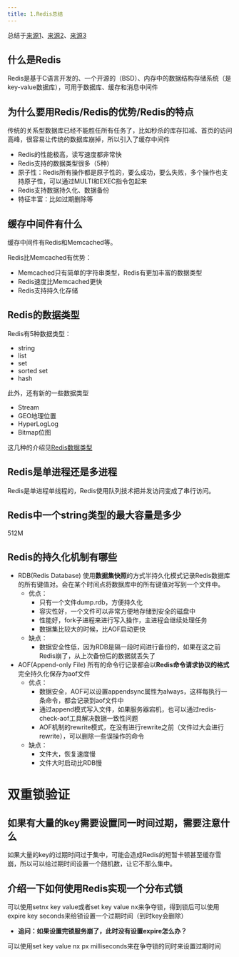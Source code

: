 ```yaml
---
title: 1.Redis总结
---
```

总结于[来源1](https://zhuanlan.zhihu.com/p/93515595)、[来源2](https://developer.aliyun.com/article/852976)、[来源3](https://juejin.cn/post/6844903982066827277)

## 什么是Redis

Redis是基于C语言开发的、一个开源的（BSD）、内存中的数据结构存储系统（是key-value数据库），可用于数据库、缓存和消息中间件

## 为什么要用Redis/Redis的优势/Redis的特点

传统的关系型数据库已经不能胜任所有任务了，比如秒杀的库存扣减、首页的访问高峰，很容易让传统的数据库崩掉，所以引入了缓存中间件

- Redis的性能极高，读写速度都非常快
- Redis支持的数据类型很多（5种）
- 原子性：Redis所有操作都是原子性的，要么成功，要么失败，多个操作也支持原子性，可以通过MULTI和EXEC指令包起来
- Redis支持数据持久化、数据备份
- 特征丰富：比如过期删除等

## 缓存中间件有什么

缓存中间件有Redis和Memcached等。

Redis比Memcached有优势：

- Memcached只有简单的字符串类型，Redis有更加丰富的数据类型
- Redis速度比Memcached更快
- Redis支持持久化存储

## Redis的数据类型

Redis有5种数据类型：

- string
- list
- set
- sorted set
- hash

此外，还有新的一些数据类型

- Stream
- GEO地理位置
- HyperLogLog
- Bitmap位图

这几种的介绍见[Redis数据类型](redis_datatype.html)

## Redis是单进程还是多进程

Redis是单进程单线程的，Redis使用队列技术把并发访问变成了串行访问。

## Redis中一个string类型的最大容量是多少

512M

## Redis的持久化机制有哪些

- RDB(Redis Database)
  使用**数据集快照**的方式半持久化模式记录Redis数据库的所有键值对。会在某个时间点将数据库中的所有键值对写到一个文件中。
  - 优点：
    - 只有一个文件dump.rdb，方便持久化
    - 容灾性好，一个文件可以非常方便地存储到安全的磁盘中
    - 性能好，fork子进程来进行写入操作，主进程会继续处理任务
    - 数据集比较大的时候，比AOF启动更快
  - 缺点：
    - 数据安全性低，因为RDB是隔一段时间进行备份的，如果在这之前Redis崩了，从上次备份后的数据就丢失了
- AOF(Append-only File)
  所有的命令行记录都会以**Redis命令请求协议的格式**完全持久化保存为aof文件
  - 优点：
    - 数据安全，AOF可以设置appendsync属性为always，这样每执行一条命令，都会记录到aof文件中
    - 通过append模式写入文件，如果服务器宕机，也可以通过redis-check-aof工具解决数据一致性问题
    - AOF机制的rewrite模式，在没有进行rewrite之前（文件过大会进行rewrite），可以删除一些误操作的命令
  - 缺点：
    - 文件大，恢复速度慢
    - 文件大时启动比RDB慢

# 双重锁验证

## 如果有大量的key需要设置同一时间过期，需要注意什么

如果大量的key的过期时间过于集中，可能会造成Redis的短暂卡顿甚至缓存雪崩，所以可以给过期时间设置一个随机数，让它不那么集中。

## 介绍一下如何使用Redis实现一个分布式锁

可以使用setnx key value或者set key value nx来争夺锁，得到锁后可以使用expire key seconds来给锁设置一个过期时间（到时key会删除）

- **追问：如果设置完锁服务崩了，此时没有设置expire怎么办？**

可以使用set key value nx px milliseconds来在争夺锁的同时来设置过期时间
